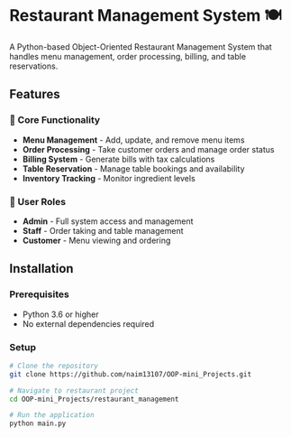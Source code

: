 # Restaurant Management System 🍽️

A Python-based Object-Oriented Restaurant Management System that handles menu management, order processing, billing, and table reservations.

## Features

### 🎯 Core Functionality
- **Menu Management** - Add, update, and remove menu items
- **Order Processing** - Take customer orders and manage order status
- **Billing System** - Generate bills with tax calculations
- **Table Reservation** - Manage table bookings and availability
- **Inventory Tracking** - Monitor ingredient levels

### 👥 User Roles
- **Admin** - Full system access and management
- **Staff** - Order taking and table management
- **Customer** - Menu viewing and ordering

## Installation

### Prerequisites
- Python 3.6 or higher
- No external dependencies required

### Setup
```bash
# Clone the repository
git clone https://github.com/naim13107/OOP-mini_Projects.git

# Navigate to restaurant project
cd OOP-mini_Projects/restaurant_management

# Run the application
python main.py
